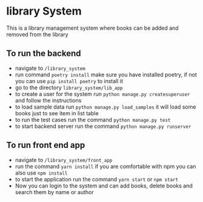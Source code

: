 # library System
This is a library management system where books can be added and removed from the library

## To run the backend
- navigate to `/library_system`
- run command `poetry install` make sure you have installed poetry, if not you can use `pip install poetry` to install it
- go to the directory `library_system/lib_app`
- to create a user for the system run `python manage.py createsuperuser` and follow the instructions
- to load sample data run `python manage.py load_samples` it will load some books just to see item in list table
- to run the test cases run the command `python manage.py test`
- to start backend server run the command `python manage.py runserver`


## To run front end app
- navigate to `/library_system/front_app`
- run the command `yarn install` if you are comfortable with npm you can also use `npm install`
- to start the application run the command `yarn start` or `npm start`
- Now you can login to the system and can add books, delete books and search them by name or author
